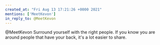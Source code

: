 ```yaml
---
created_at: "Fri Aug 13 17:21:26 +0000 2021"
mentions: ['MeetKevon']
in_reply_to: @MeetKevon
---
```


@MeetKevon Surround yourself with the right people. If you know you are around people that have your back, it's a lot easier to share.